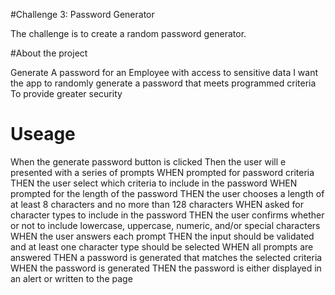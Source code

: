#Challenge 3: Password Generator

The challenge is to create a random password generator.

#About the project

Generate A password for an Employee with access to sensitive data 
I want the app to randomly generate a password that meets programmed criteria
To provide greater security


# Useage

When the generate password button is clicked
Then the user will e presented with a series of prompts
WHEN prompted for password criteria
THEN the user select which criteria to include in the password
WHEN prompted for the length of the password
THEN the user chooses a length of at least 8 characters and no more than 128 characters
WHEN asked for character types to include in the password
THEN the user confirms whether or not to include lowercase, uppercase, numeric, and/or special characters
WHEN the user answers each prompt
THEN the input should be validated and at least one character type should be selected
WHEN all prompts are answered
THEN a password is generated that matches the selected criteria
WHEN the password is generated
THEN the password is either displayed in an alert or written to the page